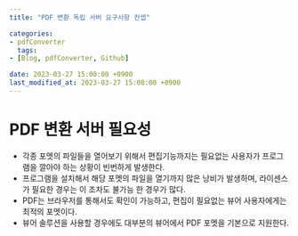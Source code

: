 ```yaml
---
title: "PDF 변환 독립 서버 요구사항 컨셉"

categories:
- pdfConverter
  tags:
- [Blog, pdfConverter, Github]

date: 2023-03-27 15:00:00 +0900
last_modified_at: 2023-03-27 15:00:00 +0900
---
```

# PDF 변환 서버 필요성
* 각종 포멧의 파일들을 열어보기 위해서 편집기능까지는 필요없는 사용자가 프로그램을 깔아야 하는 상황이 빈번하게 발생한다.
* 프로그램을 설치해서 해당 포멧의 파일을 열기까지 많은 낭비가 발생하며, 라이센스가 필요한 경우는 이 조차도 불가능 한 경우가 많다.
* PDF는 브라우저를 통해서도 확인이 가능하고, 편집이 필요없는 뷰어 사용자에게는 최적의 포멧이다.
* 뷰어 솔루션을 사용할 경우에도 대부분의 뷰어에서 PDF 포멧을 기본으로 지원한다.